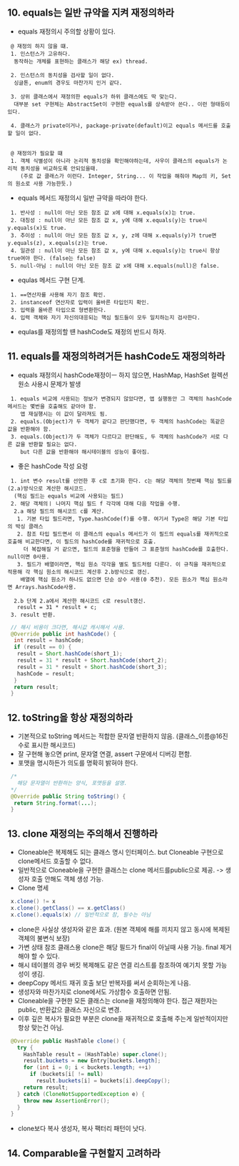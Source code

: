 
## 10. equals는 일반 규약을 지켜 재정의하라

 - equals 재정의시 주의할 상황이 있다.
```
 @ 재정의 하지 않을 떄.
 1. 인스턴스가 고유하다.
  동작하는 개체를 표현하는 클래스가 해당 ex) thread.
  
 2. 인스턴스의 동치성을 검사할 일이 없다.
  싱글톤, enum의 경우도 마찬가지 인거 같다.
  
 3. 상위 클래스에서 재정의한 equals가 하위 클래스에도 딱 맞는다.
  대부분 set 구현체는 AbstractSet이 구현한 equals를 상속받아 쓴다.. 이런 형태등이 있다.
 
 4. 클래스가 private이거나, package-private(default)이고 equals 메서드를 호출할 일이 없다.
 
 
 @ 재정의가 필요할 떄
 1. 객체 식별성이 아니라 논리적 동치성을 확인해야하는데, 사우이 클래스의 equals가 논리적 동치성을 비교하도록 안되있을때.
    (주로 값 클래스가 이런다. Integer, String... 이 작업을 해줘야 Map의 키, Set의 원소로 사용 가능한듯.)
```
 - equals 메서드 재정의시 일반 규약을 따라야 한다.
```
 1. 반사성 : null이 아닌 모든 참조 값 x에 대해 x.equals(x)는 true.
 2. 대칭성 : null이 아닌 모든 참조 값 x, y에 대해 x.equals(y)는 true시 y.equals(x)도 true.
 3. 추이성 : null이 아닌 모든 참조 값 x, y, z에 대해 x.equals(y)가 true면 y.equals(z), x.equals(z)는 true.
 4. 일관성 : null이 아닌 모든 참조 값 x, y에 대해 x.equals(y)는 true시 항상 true여야 한다. (false는 false)
 5. null-아님 : null이 아닌 모든 참조 값 x에 대해 x.equals(null)은 false.
```
 - equlas 메서드 구현 단계.
```
 1. ==연산자를 사용해 자기 참조 확인.
 2. instanceof 연산자로 입력이 올바른 타입인지 확인.
 3. 입력을 올바른 타입으로 형변환한다.
 4. 입력 객체와 자기 자신의대응되는 핵심 필드들이 모두 일치하는지 검사한다.
```
 - equlas를 재정의할 떈 hashCode도 재정의 반드시 하자.

## 11. equals를 재정의하려거든 hashCode도 재정의하라
 
 - equals 재정의시 hashCode재정이ㅡ 하지 않으면, HashMap, HashSet 컬렉션 원소 사용시 문제가 발생
```
 1. equals 비교에 사용되는 정보가 변경되지 않았다면, 앱 실행동안 그 객체의 hashCode메서드는 몇번을 호출해도 같아야 함.
    앱 재실행시는 이 값이 달라져도 됨.
 2. equals.(Object)가 두 객체가 같다고 판단했다면, 두 객체의 hashCode는 똑같은 값을 반환해야 함.
 3. equals.(Object)가 두 객체가 다르다고 판단해도, 두 객체의 hashCode가 서로 다른 값을 반환할 필요는 없다. 
    but 다른 값을 반환해야 해시테이블의 성능이 좋아짐.
```
 - 좋은 hashCode 작성 요령
```
 1. int 변수 result를 선언한 후 c로 초기화 한다. c는 해당 객체의 첫번쨰 핵심 필드를 (2.a)방식으로 계산한 해시코드.
  (핵심 필드는 equals 비교에 사용되는 필드)
 2. 해당 객체의ㅣ 나머지 핵심 필드 f 각각에 대해 다음 작업을 수행.
  2.a 해당 필드의 해시코드 c를 계산.
   1. 기본 타입 필드라면, Type.hashCode(f)를 수행. 여기서 Type은 해당 기본 타입의 박싱 클래스
   2. 참조 타입 필드면서 이 클래스의 equals 메서드가 이 필드의 equals를 재귀적으로 호출해 비교한다면, 이 필드의 hashCode를 재귀적으로 호출.
     더 복잡해질 거 같으면, 필드의 표준형을 만들어 그 표준형의 hashCode를 호출한다. null이면 0사용.
   3. 필드가 배열이라면, 핵심 원소 각각을 별도 필드처럼 다룬다. 이 규칙을 재귀적으로 적용해 각 핵심 원소의 해시코드 계산후 2.b방식으로 갱신.
    배열에 핵심 원소가 하나도 없으면 단순 상수 사용(0 추천). 모든 원소가 핵심 원소라면 Arrays.hashCode사용.
  
  2.b 단계 2.a에서 계산한 해시코드 c로 result갱신.
   result = 31 * result + c;
 3. result 반환.
```
```java
 // 해시 비용이 크다면, 해시값 캐시해서 사용.
 @Override public int hashCode() {
  int result = hashCode;
  if (result == 0) {
   result = Short.hashCode(short_1);
   result = 31 * result + Short.hashCode(short_2);
   result = 31 * result + Short.hashCode(short_3);
   hashCode = result;
  }
  return result;
 }
```
 
## 12. toString을 항상 재정의하라

 - 기본적으로 toString 메서드는 적합한 문자열 반환하지 않음. (클래스_이름@16진수로 표시한 해시코드)
 - 잘 구현해 놓으면 print, 문자열 연결, assert 구문에서 디버깅 편함.
 - 포맷을 명시하든가 의도를 명확히 밝혀야 한다.
```java
 /*
   해당 문자열이 반환하는 양식, 포맷등을 설명.
 */
 @Override public String toString() {
  return String.format(...);
 }
```

## 13. clone 재정의는 주의해서 진행하라

 - Cloneable은 복제해도 되는 클래스 명시 인터페이스. but Cloneable 구현으로 clone메서드 호출할 수 없다.
 - 일반적으로 Cloneable을 구현한 클래스는 clone 메서드를public으로 제공. -> 생성자 호출 안해도 객체 생성 가능.
 - Clone 명세
```java
 x.clone() != x
 x.clone().getClass() == x.getClass()
 x.clone().equals(x) // 일반적으로 참, 필수는 아님
```
 - clone은 사실상 생성자와 같은 효과. (원본 객체에 해를 끼치지 않고 동시에 복제된 객체의 불변식 보장)
 - 가변 상태 참조 클래스용 clone은 해당 필드가 final이 아닐때 사용 가능. final 제거해야 할 수 있다.
 - 해시 테이블의 경우 버킷 복제해도 같은 연결 리스트를 참조하여 예기치 못할 가능성이 생김.
 - deepCopy 메서드 재귀 호출 보단 반복자를 써서 순회하는게 나음.
 - 생성자와 마찬가지로 clone에서도 가상함수 호출하면 안됨.
 - Cloneable을 구현한 모든 클래스는 clone을 재정의해야 한다. 접근 재한자는 public, 반환값으 클래스 자신으로 변경.
 - 이후 깊은 복사가 필요한 부분은 clone을 재귀적으로 호출해 주는게 일반적이지만 항상 맞는건 아님.
```java
 @Override public HashTable clone() {
   try {
     HashTable result = (HashTable) super.clone();
     result.buckets = new Entry[buckets.length];
     for (int i = 0; i < buckets.length; ++i)
       if (buckets[i[ != null)
         result.buckets[i] = buckets[i].deepCopy();
     return result;
   } catch (CloneNotSupportedException e) {
     throw new AssertionError();
   }
 }
```
 - clone보다 복사 생성자, 복사 팩터리 패턴이 낫다.

## 14. Comparable을 구현할지 고려하라

 
  
